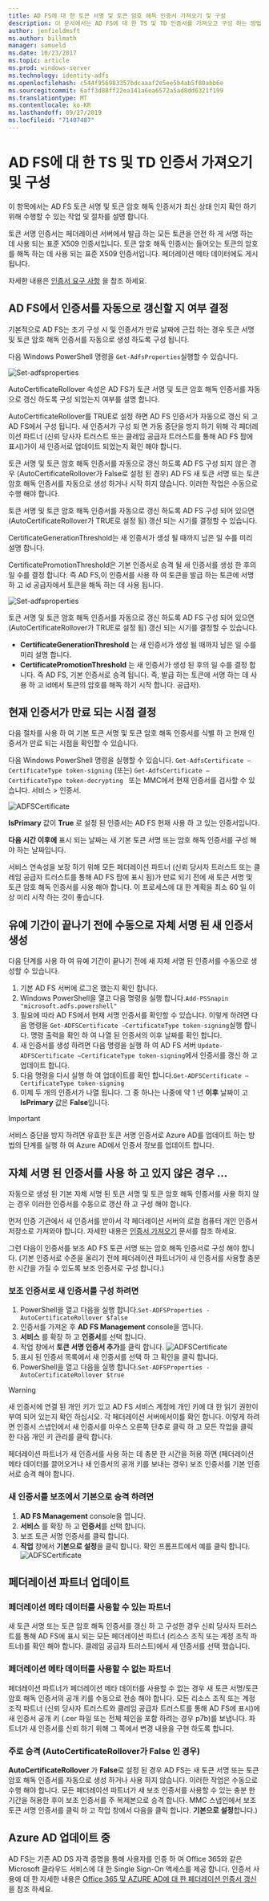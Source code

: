 ```yaml
---
title: AD FS에 대 한 토큰 서명 및 토큰 암호 해독 인증서 가져오기 및 구성
description: 이 문서에서는 AD FS에 대 한 TS 및 TD 인증서를 가져오고 구성 하는 방법을 설명 합니다.
author: jenfieldmsft
ms.author: billmath
manager: samueld
ms.date: 10/23/2017
ms.topic: article
ms.prod: windows-server
ms.technology: identity-adfs
ms.openlocfilehash: c544f956983357bdcaaaf2e5ee5b4ab5f80abb6e
ms.sourcegitcommit: 6aff3d88ff22ea141a6ea6572a5ad8dd6321f199
ms.translationtype: MT
ms.contentlocale: ko-KR
ms.lasthandoff: 09/27/2019
ms.locfileid: "71407487"
---
```

# <a name="obtain-and-configure-ts-and-td-certificates-for-ad-fs"></a>AD FS에 대 한 TS 및 TD 인증서 가져오기 및 구성

이 항목에서는 AD FS 토큰 서명 및 토큰 암호 해독 인증서가 최신 상태 인지 확인 하기 위해 수행할 수 있는 작업 및 절차를 설명 합니다.

토큰 서명 인증서는 페더레이션 서버에서 발급 하는 모든 토큰을 안전 하 게 서명 하는 데 사용 되는 표준 X509 인증서입니다. 토큰 암호 해독 인증서는 들어오는 토큰의 암호를 해독 하는 데 사용 되는 표준 X509 인증서입니다. 페더레이션 메타 데이터에도 게시 됩니다.

자세한 내용은 [인증서 요구 사항](../design/ad-fs-requirements.md#BKMK_1) 을 참조 하세요.

## <a name="determine-whether-ad-fs-renews-the-certificates-automatically"></a>AD FS에서 인증서를 자동으로 갱신할 지 여부 결정
기본적으로 AD FS는 초기 구성 시 및 인증서가 만료 날짜에 근접 하는 경우 토큰 서명 및 토큰 암호 해독 인증서를 자동으로 생성 하도록 구성 됩니다.

다음 Windows PowerShell 명령을 `Get-AdfsProperties`실행할 수 있습니다.
  
  ![Set-adfsproperties](media/configure-TS-TD-certs-ad-fs/ts1.png)
  
AutoCertificateRollover 속성은 AD FS가 토큰 서명 및 토큰 암호 해독 인증서를 자동으로 갱신 하도록 구성 되었는지 여부를 설명 합니다.

AutoCertificateRollover를 TRUE로 설정 하면 AD FS 인증서가 자동으로 갱신 되 고 AD FS에서 구성 됩니다. 새 인증서가 구성 되 면 가동 중단을 방지 하기 위해 각 페더레이션 파트너 (신뢰 당사자 트러스트 또는 클레임 공급자 트러스트를 통해 AD FS 팜에 표시)가이 새 인증서로 업데이트 되었는지 확인 해야 합니다.
    
토큰 서명 및 토큰 암호 해독 인증서를 자동으로 갱신 하도록 AD FS 구성 되지 않은 경우 (AutoCertificateRollover가 False로 설정 된 경우) AD FS 새 토큰 서명 또는 토큰 암호 해독 인증서를 자동으로 생성 하거나 시작 하지 않습니다. 이러한 작업은 수동으로 수행 해야 합니다.
    
토큰 서명 및 토큰 암호 해독 인증서를 자동으로 갱신 하도록 AD FS 구성 되어 있으면 (AutoCertificateRollover가 TRUE로 설정 됨) 갱신 되는 시기를 결정할 수 있습니다.

CertificateGenerationThreshold는 새 인증서가 생성 될 때까지 남은 일 수를 미리 설명 합니다.

CertificatePromotionThreshold은 기본 인증서로 승격 될 새 인증서를 생성 한 후의 일 수를 결정 합니다. 즉 AD FS,이 인증서를 사용 하 여 토큰을 발급 하는 토큰에 서명 하 고 id 공급자에서 토큰을 해독 하는 데 사용 됩니다.

![Set-adfsproperties](media/configure-TS-TD-certs-ad-fs/ts2.png)
  
토큰 서명 및 토큰 암호 해독 인증서를 자동으로 갱신 하도록 AD FS 구성 되어 있으면 (AutoCertificateRollover가 TRUE로 설정 됨) 갱신 되는 시기를 결정할 수 있습니다.

 - **CertificateGenerationThreshold** 는 새 인증서가 생성 될 때까지 남은 일 수를 미리 설명 합니다.
 - **CertificatePromotionThreshold** 는 새 인증서가 생성 된 후의 일 수를 결정 합니다. 즉 AD FS, 기본 인증서로 승격 됩니다. 즉, 발급 하는 토큰에 서명 하는 데 사용 하 고 id에서 토큰의 암호를 해독 하기 시작 합니다. 공급자).

## <a name="determine-when-the-current-certificates-expire"></a>현재 인증서가 만료 되는 시점 결정
다음 절차를 사용 하 여 기본 토큰 서명 및 토큰 암호 해독 인증서를 식별 하 고 현재 인증서가 만료 되는 시점을 확인할 수 있습니다.

다음 Windows PowerShell 명령을 실행할 수 있습니다. `Get-AdfsCertificate –CertificateType token-signing` (또는) `Get-AdfsCertificate –CertificateType token-decrypting ` 또는 MMC에서 현재 인증서를 검사할 수 있습니다. 서비스 > 인증서.

![ADFSCertificate](media/configure-TS-TD-certs-ad-fs/ts3.png)

**IsPrimary** 값이 **True** 로 설정 된 인증서는 AD FS 현재 사용 하 고 있는 인증서입니다.

**다음 시간 이후에** 표시 되는 날짜는 새 기본 토큰 서명 또는 암호 해독 인증서를 구성 해야 하는 날짜입니다.

서비스 연속성을 보장 하기 위해 모든 페더레이션 파트너 (신뢰 당사자 트러스트 또는 클레임 공급자 트러스트를 통해 AD FS 팜에 표시 됨)가 만료 되기 전에 새 토큰 서명 및 토큰 암호 해독 인증서를 사용 해야 합니다. 이 프로세스에 대 한 계획을 최소 60 일 이상 미리 시작 하는 것이 좋습니다.

## <a name="generating-a-new-self-signed-certificate-manually-prior-to-the-end-of-the-grace-period"></a>유예 기간이 끝나기 전에 수동으로 자체 서명 된 새 인증서 생성
다음 단계를 사용 하 여 유예 기간이 끝나기 전에 새 자체 서명 된 인증서를 수동으로 생성할 수 있습니다.

1. 기본 AD FS 서버에 로그온 했는지 확인 합니다.
2. Windows PowerShell을 열고 다음 명령을 실행 합니다.`Add-PSSnapin "microsoft.adfs.powershell"`
3. 필요에 따라 AD FS에서 현재 서명 인증서를 확인할 수 있습니다. 이렇게 하려면 다음 명령을 `Get-ADFSCertificate –CertificateType token-signing`실행 합니다. 명령 출력을 확인 하 여 나열 된 인증서의 이후 날짜를 확인 합니다.
4. 새 인증서를 생성 하려면 다음 명령을 실행 하 여 AD FS 서버 `Update-ADFSCertificate –CertificateType token-signing`에서 인증서를 갱신 하 고 업데이트 합니다.
5. 다음 명령을 다시 실행 하 여 업데이트를 확인 합니다.`Get-ADFSCertificate –CertificateType token-signing`
6. 이제 두 개의 인증서가 나열 됩니다. 그 중 하나는 나중에 약 1 년 **이후** 날짜이 고 **IsPrimary** 값은 **False**입니다.

>[!IMPORTANT]
>서비스 중단을 방지 하려면 유효한 토큰 서명 인증서로 Azure AD를 업데이트 하는 방법의 단계를 실행 하 여 Azure AD에서 인증서 정보를 업데이트 합니다.

## <a name="if-youre-not-using-self-signed-certificates"></a>자체 서명 된 인증서를 사용 하 고 있지 않은 경우 ...
자동으로 생성 된 기본 자체 서명 된 토큰 서명 및 토큰 암호 해독 인증서를 사용 하지 않는 경우 이러한 인증서를 수동으로 갱신 하 고 구성 해야 합니다.

먼저 인증 기관에서 새 인증서를 받아서 각 페더레이션 서버의 로컬 컴퓨터 개인 인증서 저장소로 가져와야 합니다. 자세한 내용은 [인증서 가져오기](https://technet.microsoft.com/library/cc754489.aspx) 문서를 참조 하세요.

그런 다음이 인증서를 보조 AD FS 토큰 서명 또는 암호 해독 인증서로 구성 해야 합니다. (기본 인증서로 수준을 올리기 전에 페더레이션 파트너가이 새 인증서를 사용할 충분 한 시간을 가질 수 있도록 보조 인증서로 구성 합니다.)

### <a name="to-configure-a-new-certificate-as-a-secondary-certificate"></a>보조 인증서로 새 인증서를 구성 하려면
1. PowerShell을 열고 다음을 실행 합니다.`Set-ADFSProperties -AutoCertificateRollover $false`
2. 인증서를 가져온 후 **AD FS Management** console을 엽니다.
3. **서비스** 를 확장 하 고 **인증서**를 선택 합니다.
4. 작업 창에서 **토큰 서명 인증서 추가**를 클릭 합니다.
![ADFSCertificate](media/configure-TS-TD-certs-ad-fs/ts4.png)</br>
5. 표시 된 인증서 목록에서 새 인증서를 선택 하 고 확인을 클릭 합니다.
6.  PowerShell을 열고 다음을 실행 합니다.`Set-ADFSProperties -AutoCertificateRollover $true`

>[!WARNING]
>새 인증서에 연결 된 개인 키가 있고 AD FS 서비스 계정에 개인 키에 대 한 읽기 권한이 부여 되어 있는지 확인 하십시오. 각 페더레이션 서버에서이를 확인 합니다. 이렇게 하려면 인증서 스냅인에서 새 인증서를 마우스 오른쪽 단추로 클릭 하 고 모든 작업을 클릭 한 다음 개인 키 관리를 클릭 합니다.

페더레이션 파트너가 새 인증서를 사용 하는 데 충분 한 시간을 허용 하면 (페더레이션 메타 데이터를 끌어오거나 새 인증서의 공개 키를 보내는 경우) 보조 인증서를 기본 인증서로 승격 해야 합니다.

### <a name="to-promote-the-new-certificate-from-secondary-to-primary"></a>새 인증서를 보조에서 기본으로 승격 하려면

1. **AD FS Management** console을 엽니다.
2. **서비스** 를 확장 하 고 **인증서**를 선택 합니다.
3. 보조 토큰 서명 인증서를 클릭 합니다.
4. **작업** 창에서 **기본으로 설정**을 클릭 합니다. 확인 프롬프트에서 예를 클릭 합니다.
![ADFSCertificate](media/configure-TS-TD-certs-ad-fs/ts5.png)</br>


## <a name="updating-federation-partners"></a>페더레이션 파트너 업데이트

### <a name="partners-who-can-consume-federation-metadata"></a>페더레이션 메타 데이터를 사용할 수 있는 파트너
새 토큰 서명 또는 토큰 암호 해독 인증서를 갱신 하 고 구성한 경우 신뢰 당사자 트러스트를 통해 AD FS에 표시 되는 모든 페더레이션 파트너 (리소스 조직 또는 계정 조직 파트너)를 확인 해야 합니다. 클레임 공급자 트러스트)에서 새 인증서를 선택 했습니다.

### <a name="partners-who-can-not-consume-federation-metadata"></a>페더레이션 메타 데이터를 사용할 수 없는 파트너
페더레이션 파트너가 페더레이션 메타 데이터를 사용할 수 없는 경우 새 토큰 서명/토큰 암호 해독 인증서의 공개 키를 수동으로 전송 해야 합니다. 모든 리소스 조직 또는 계정 조직 파트너 (신뢰 당사자 트러스트와 클레임 공급자 트러스트를 통해 AD FS에 표시)에 새 인증서 공개 키 (.cer 파일 또는 전체 체인을 포함 하려는 경우 p7b)를 보냅니다. 파트너가 새 인증서를 신뢰 하기 위해 그 쪽에서 변경 내용을 구현 하도록 합니다.

### <a name="promote-to-primary-if-autocertificaterollover-is-false"></a>주로 승격 (AutoCertificateRollover가 False 인 경우)
**AutoCertificateRollover** 가 **False**로 설정 된 경우 AD FS는 새 토큰 서명 또는 토큰 암호 해독 인증서를 자동으로 생성 하거나 사용 하지 않습니다. 이러한 작업은 수동으로 수행 해야 합니다.
모든 페더레이션 파트너가 새 보조 인증서를 사용할 수 있는 충분 한 기간을 허용한 후이 보조 인증서를 주 복제본으로 승격 합니다. MMC 스냅인에서 보조 토큰 서명 인증서를 클릭 하 고 작업 창에서 다음을 클릭 합니다. **기본으로 설정**합니다.)

## <a name="updating-azure-ad"></a>Azure AD 업데이트 중
AD FS는 기존 AD DS 자격 증명을 통해 사용자를 인증 하 여 Office 365와 같은 Microsoft 클라우드 서비스에 대 한 Single Sign-On 액세스를 제공 합니다.  인증서 사용에 대 한 자세한 내용은 [Office 365 및 AZURE AD에 대 한 페더레이션 인증서 갱신](https://docs.microsoft.com/azure/active-directory/connect/active-directory-aadconnect-o365-certs)을 참조 하세요.